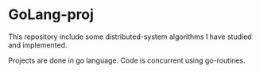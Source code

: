 # GoLang-proj

This repository include some distributed-system algorithms I have studied and implemented.

Projects are done in go language. Code is concurrent using go-routines.
